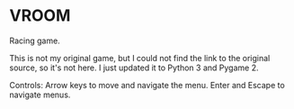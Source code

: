 # VROOM
Racing game.

This is not my original game, but I could not find the link to the original source, so it's not here.
I just updated it to Python 3 and Pygame 2.

Controls: 
Arrow keys to move and navigate the menu. 
Enter and Escape to navigate menus.
